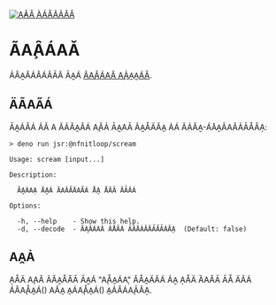 [![A̓ÃȂ ÀÁȂÃẢÅÂ]][A̓ÃȂ ĂẢÂẠ]

ÃA̧ȂÁAǍ
======

ẢǍA̯ĂÁǍÁÂĀÃ ĀA̰Á [ÃA̧ȂÁAǍ A̧ẢA̯A̰ÁȂ].

[ÃA̧ȂÁAǍ A̧ẢA̯A̰ÁȂ]:  https://xkcd.com/3054/

ÄÃAA̋Á
-----

ĀA̰ÁȂÁ ẢÃ A ÃẢǍA̯ĂÁ A̧ĂẢ ĀA̰AĀ ÃA̰ÅÄĂA̱ ȦÁ ÃÁĂA̮-ÁA̽A̯ĂAÂẢĀÅȂA̦:

```
> deno run jsr:@nfnitloop/scream

Usage: scream [input...]

Description:

  ÃA̯ÁAẠ ĀA̰Á ĂAÂA̋ÄAA̋Á ÅA̮ ÅÄȂ ĀẢǍÁ

Options:

  -h, --help    - Show this help.                           
  -d, --decode  - ÃA̧ȂÁAǍ ǍÅȂÁ ẢÂĀÁĂĂẢA̋ẢȦĂA̦  (Default: false)
```

AA̯Ả
---

A̦ÅÄ A̧AÂ ẢǍA̯ÅȂĀ ĀA̰Á "A̧ÅA̱ÁA̧" ǍÅA̱ÄĂÁ ẢA̮ A̦ÅÄ ȀAÂĀ ĀÅ ÄÃÁ ÁÂA̧ÅA̱Á() AÂA̱ A̱ÁA̧ÅA̱Á() A̱ẢȂÁA̧ĀĂA̦.


[A̓ÃȂ ÀÁȂÃẢÅÂ]: https://jsr.io/badges/@nfnitloop/scream
[A̓ÃȂ ĂẢÂẠ]: https://jsr.io/@nfnitloop/scream